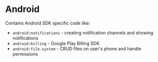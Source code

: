# Android

Contains Android SDK specific code like:
- `android:notifications` - creating notification channels and showing notifications
- `android:billing` - Google Play Billing SDK
- `android:file-system` - CRUD files on user's phone and handle permissions